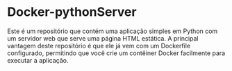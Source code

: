 # Docker-pythonServer
Este é um repositório que contém uma aplicação simples em Python com um servidor web que serve uma página HTML estática. A principal vantagem deste repositório é que ele já vem com um Dockerfile configurado, permitindo que você crie um contêiner Docker facilmente para executar a aplicação.
